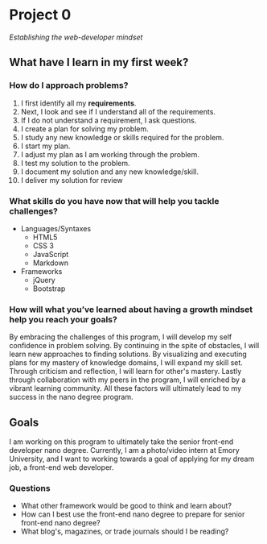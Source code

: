 # Project 0
_Establishing the web-developer mindset_
## What have I learn in my first week?
### How do I approach problems?

1. I first identify all my **requirements**.
2. Next, I look and see if I understand all of the requirements.
3. If I do not understand a requirement, I ask questions.
4. I create a plan for solving my problem.
5. I study any new knowledge or skills required for the problem.
6. I start my plan.
7. I adjust my plan as I am working through the problem.
8. I test my solution to the problem.
9. I document my solution and any new knowledge/skill.
10. I deliver my solution for review

### What skills do you have now that will help you tackle challenges?

* Languages/Syntaxes
    * HTML5
    * CSS 3
    * JavaScript
    * Markdown
* Frameworks
    * jQuery
    * Bootstrap

### How will what you’ve learned about having a growth mindset help you reach your goals?
By embracing the challenges of this program, I will develop my self confidence in problem solving. By continuing in the spite of obstacles, I will learn new approaches to finding solutions. By visualizing and executing plans for my mastery of knowledge domains, I will expand my skill set. Through criticism and reflection, I will learn for other's mastery. Lastly through collaboration with my peers in the program, I will enriched by a vibrant learning community. All these factors will ultimately lead to my success in the nano degree program.
## Goals
I am working on this program to ultimately take the senior front-end developer nano degree. Currently, I am a photo/video intern at Emory University, and I want to working towards a goal of applying for my dream job, a front-end web developer.
### Questions

* What other framework would be good to think and learn about?
* How can I best use the front-end nano degree to prepare for senior front-end nano degree?
* What blog's, magazines, or trade journals should I be reading?

